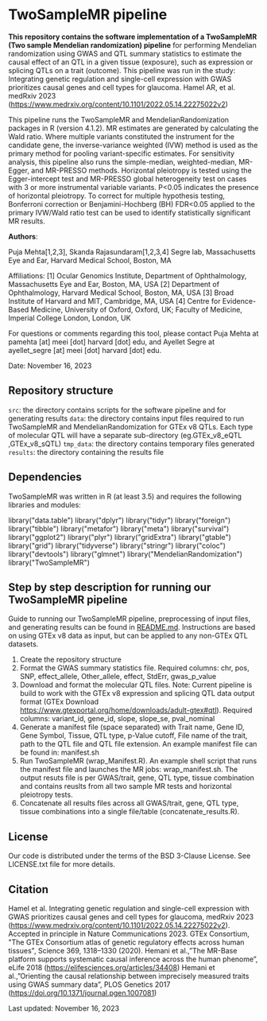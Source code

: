 # TwoSampleMR pipeline

**This repository contains the software implementation of a TwoSampleMR (Two sample Mendelian randomization) pipeline** for performing Mendelian randomization using GWAS and QTL summary statistics to estimate the causal effect of an QTL in a given tissue (exposure), such as expression or splicing QTLs on a trait (outcome). This pipeline was run in the study: Integrating genetic regulation and single-cell expression with GWAS prioritizes causal genes and cell types for glaucoma. Hamel AR, et al. medRxiv 2023 (https://www.medrxiv.org/content/10.1101/2022.05.14.22275022v2)

This pipeline runs the TwoSampleMR and MendelianRandomization packages in R (version 4.1.2). MR estimates are generated by calculating the Wald ratio. Where multiple variants constituted the instrument for the candidate gene, the inverse-variance weighted (IVW) method is used as the primary method for pooling variant-specific estimates. For sensitivity analysis, this pipeline also runs the simple-median, weighted-median, MR-Egger, and MR-PRESSO methods. Horizontal pleiotropy is tested using the Egger-intercept test and MR-PRESSO global heterogeneity test on cases with 3 or more instrumental variable variants. P<0.05 indicates the presence of horizontal pleiotropy. To correct for multiple hypothesis testing, Bonferroni correction or Benjamini-Hochberg (BH) FDR<0.05 applied to the primary IVW/Wald ratio test can be used to identify statistically significant MR results.

**Authors**:

Puja Mehta[1,2,3], Skanda Rajasundaram[1,2,3,4]
Segre lab, Massachusetts Eye and Ear, Harvard Medical School, Boston, MA

Affiliations:
[1] Ocular Genomics Institute, Department of Ophthalmology, Massachusetts Eye and Ear, Boston, MA, USA
[2] Department of Ophthalmology, Harvard Medical School, Boston, MA, USA
[3] Broad Institute of Harvard and MIT, Cambridge, MA, USA
[4] Centre for Evidence-Based Medicine, University of Oxford, Oxford, UK; Faculty of Medicine, Imperial College London, London, UK

For questions or comments regarding this tool, please contact Puja Mehta at pamehta [at] meei [dot] harvard [dot] edu, and Ayellet Segre at ayellet\_segre [at] meei [dot] harvard [dot] edu.

Date: November 16, 2023

## Repository structure

``src``: the directory contains scripts for the software pipeline and for generating results
``data``: the directory contains input files required to run TwoSampleMR and MendelianRandomization for GTEx v8 QTLs. Each type of molecular QTL will have a separate sub-directory (eg.GTEx_v8_eQTL ,GTEx_v8_sQTL)
``tmp_data``: the directory contains temporary files generated
``results``: the directory containing the results file

## Dependencies

TwoSampleMR was written in R (at least 3.5) and requires the following libraries and modules:

library("data.table")
library("dplyr")
library("tidyr")
library("foreign")
library("tibble")
library("metafor")
library("meta")
library("survival")
library("ggplot2")
library("plyr")
library("gridExtra")
library("gtable")
library("grid")
library("tidyverse")
library("stringr")
library("coloc")
library("devtools")
library("glmnet")
library("MendelianRandomization")
library("TwoSampleMR")


## Step by step description for running our TwoSampleMR pipeline

Guide to running our TwoSampleMR pipeline, preprocessing of input files, and generating results can be found in [README.md](https://github.com/segrelabgenomics/TwoSampleMR_pipeline/README.md). Instructions are based on using GTEx v8 data as input, but can be applied to any non-GTEx QTL datasets.

1. Create the repository structure 
2. Format the GWAS summary statistics file. Required columns: chr, pos, SNP, effect_allele, Other_allele, effect, StdErr, gwas_p_value
3. Download and format the molecular QTL files. Note: Current pipeline is build to work with the GTEx v8 expression and splicing QTL data output format (GTEx Download https://www.gtexportal.org/home/downloads/adult-gtex#qtl). Required columns: variant_id, gene_id, slope, slope_se, pval_nominal
4. Generate a manifest file (space separated) with Trait name, Gene ID, Gene Symbol, Tissue, QTL type, p-Value cutoff, File name of the trait, path to the QTL file and QTL file extension. An example manifest file can be found in: manifest.sh
5. Run TwoSampleMR (wrap_Manifest.R). An example shell script that runs the manifest file and launches the MR jobs: wrap_manifest.sh.
The output resuts file is per GWAS/trait, gene, QTL type, tissue combination and contains reuslts from all two sample MR tests and horizontal pleiotropy tests.
6. Concatenate all results files across all GWAS/trait, gene,	QTL type, tissue combinations into a single file/table (concatenate_results.R).

## License
Our code is distributed under the terms of the BSD 3-Clause License. See LICENSE.txt file for more details.

## Citation
Hamel et al. Integrating genetic regulation and single-cell expression with GWAS prioritizes causal genes and cell types for glaucoma, medRxiv 2023 (https://www.medrxiv.org/content/10.1101/2022.05.14.22275022v2). Accepted in principle in Nature Communications 2023.
GTEx Consortium, "The GTEx Consortium atlas of genetic regulatory effects across human tissues", Science 369, 1318–1330 (2020).
Hemani et al.,”The MR-Base platform supports systematic causal inference across the human phenome”, eLife 2018 (https://elifesciences.org/articles/34408)
Hemani et al.,”Orienting the causal relationship between imprecisely measured traits using GWAS summary data”, PLOS Genetics 2017 (https://doi.org/10.1371/journal.pgen.1007081)

Last updated: November 16, 2023
